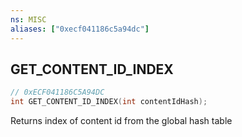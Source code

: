 ```yaml
---
ns: MISC
aliases: ["0xecf041186c5a94dc"]
---
```

## GET_CONTENT_ID_INDEX

```c
// 0xECF041186C5A94DC
int GET_CONTENT_ID_INDEX(int contentIdHash);
```

Returns index of content id from the global hash table

